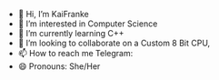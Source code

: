 - 👋 Hi, I’m KaiFranke
- 👀 I’m interested in Computer Science
- 🌱 I’m currently learning C++
- 💞️ I’m looking to collaborate on a Custom 8 Bit CPU, 
- 📫 How to reach me Telegram:
- 😄 Pronouns: She/Her

<!---
KaiFranke1206/KaiFranke1206 is a ✨ special ✨ repository because its `README.md` (this file) appears on your GitHub profile.
You can click the Preview link to take a look at your changes.
--->

